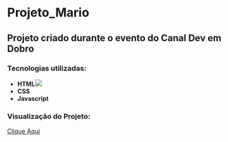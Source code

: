 # **Projeto_Mario**

 ## Projeto criado durante o evento do Canal Dev em Dobro

 ### Tecnologias utilizadas: 
    
* **HTML**![](https://www.flaticon.com/br/icone-gratis/html-5_5968267?term=html&page=1&position=1&origin=search&related_id=5968267)
* **CSS**
* **Javascript**

 ### Visualização do Projeto: 
    
[Clique Aqui](https://github.com/CarlosDev0410/Projeto_Mario)

